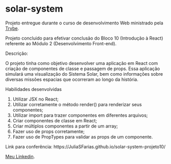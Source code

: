 # solar-system

<p>Projeto entregue durante o curso de desenvolvimento Web ministrado pela <a href="https://www.betrybe.com" targe="_blank" rel="nofollow">Trybe</a>.</p>

<p>Projeto concluido para efetivar conclusão do Bloco 10 (Introdução à React) referente ao Módulo 2 (Desenvolvimento Front-end).</p>

<p>Descrição:</p> 

<p>O projeto tinha como objetivo desenvolver uma aplicação em React com criação de componentes de classe e passagem de props. Essa aplicação simulará uma visualização do Sistema Solar, bem como informações sobre diversas missões espacias que ocorreram ao longo da história.</p>

<p>Habilidades desenvolvidas</p>
<ol>
<li>Utilizar JSX no React;</li>
<li>Utilizar corretamente o método render() para renderizar seus componentes;</li>
<li>Utilizar import para trazer componentes em diferentes arquivos;</li>
<li>Criar componentes de classe em React;</li>
<li>Criar múltiplos componentes a partir de um array;</li>
<li>Fazer uso de props corretamente;</li>
<li>Fazer uso de PropTypes para validar as props de um componente.</li>
</ol>

<p>Link para conferência: https://JuliaSFarias.github.io/solar-system-projeto10/</p>

<p><a href="https://www.linkedin.com/in/julia-farias1995/" targe="_blank" rel="nofollow">Meu Linkedin</a>.</p>
